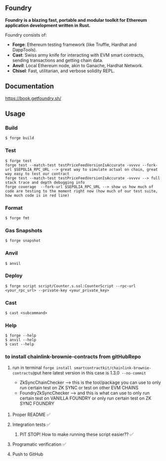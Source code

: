 ## Foundry

**Foundry is a blazing fast, portable and modular toolkit for Ethereum application development written in Rust.**

Foundry consists of:

-   **Forge**: Ethereum testing framework (like Truffle, Hardhat and DappTools).
-   **Cast**: Swiss army knife for interacting with EVM smart contracts, sending transactions and getting chain data.
-   **Anvil**: Local Ethereum node, akin to Ganache, Hardhat Network.
-   **Chisel**: Fast, utilitarian, and verbose solidity REPL.

## Documentation

https://book.getfoundry.sh/

## Usage

### Build

```shell
$ forge build
```

### Test

```shell
$ forge test
forge test --match-test testPriceFeedVersionIsAccurate -vvvvv --fork-url $SEPOLIA_RPC_URL --> great way to simulate actual on chain, great way easy to test our contract
forge test --match-test testPriceFeedVersionIsAccurate -vvvvv --> full stack trace and depth debugging info
forge coverage  --fork-url $SEPOLIA_RPC_URL --> show us how much of code are testing to the moment right now (how much of our test suite, how much code is in red line)
```

### Format

```shell
$ forge fmt
```

### Gas Snapshots

```shell
$ forge snapshot
```

### Anvil

```shell
$ anvil
```

### Deploy

```shell
$ forge script script/Counter.s.sol:CounterScript --rpc-url <your_rpc_url> --private-key <your_private_key>
```

### Cast

```shell
$ cast <subcommand>
```

### Help

```shell
$ forge --help
$ anvil --help
$ cast --help
```

### to install chainlink-brownie-contracts from gitHubRepo 
1. run in terminal `forge install smartcontractkit/chainlink-brownie-contracts@`put here latest version in this case is 1.3.0` --no-commit`


    - ZkSyncChainChecker --> this is the tool/package you can use to only run certain test on ZK SYNC or test on other EVM CHAINS 
    - FoundryZkSyncChecker --> and this is what can use to only run certain test on VANILLA FOUNDRY or only run certain test on ZK SYNC FOUNDRY  

####

1. Proper README ✅

2. Integration tests ✅
    1. PIT STOP! How to make running these script easier?? ✅

3. Programatic verification ✅

4. Push to GitHub
